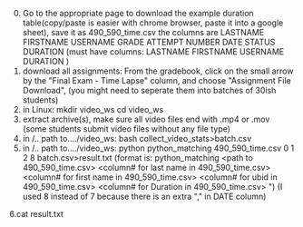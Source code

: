 0. Go to the appropriate page to download the example duration table(copy/paste is easier with chrome browser, paste it into a google sheet), save it as 490_590_time.csv the columns are
LASTNAME	FIRSTNAME	USERNAME	GRADE	ATTEMPT NUMBER	DATE	STATUS	DURATION
(must have columns: LASTNAME FIRSTNAME	USERNAME DURATION )
1. download all assignments: From the gradebook, click on the small arrow by the "Final Exam - Time Lapse" column, and choose "Assignment File Download", (you might need to seperate them into batches of 30ish students)
2. in Linux:
	mkdir video_ws
	cd video_ws
3. extract archive(s), make sure all video files end with .mp4 or .mov (some students submit video files without any file type)
4. in /.. path to..../video_ws:
	bash collect_video_stats>batch.csv
5. in /.. path to..../video_ws:
	python python_matching 490_590_time.csv 0 1 2 8 batch.csv>result.txt
   (format is: python_matching <path to 490_590_time.csv> <column# for last name in 490_590_time.csv> <column# for first name in 490_590_time.csv> <column# for ubid in 490_590_time.csv> <column# for Duration in 490_590_time.csv> <path to batch.csv>")
   (I used 8 instead of 7 because there is an extra "," in DATE column)

6.cat result.txt

